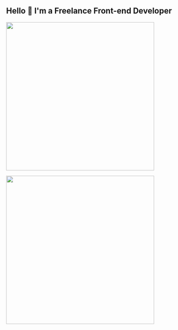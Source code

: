 ## Hello 👋 I'm a Freelance Front-end Developer


<p>
  <img src="https://github-readme-stats.vercel.app/api?username=sashaj&show_icons=true&theme=dark" width="400">

</p>
  <img src="https://github-readme-stats.vercel.app/api/top-langs/?username=sashaj&theme=dark&layout=compact" width="400">
<!--
**sashaj/sashaj** is a ✨ _special_ ✨ repository because its `README.md` (this file) appears on your GitHub profile.

Here are some ideas to get you started:

- 🔭 I’m currently working on ...
- 🌱 I’m currently learning ...
- 👯 I’m looking to collaborate on ...
- 🤔 I’m looking for help with ...
- 💬 Ask me about ...
- 📫 How to reach me: ...
- 😄 Pronouns: ...
- ⚡ Fun fact: ...
-->
